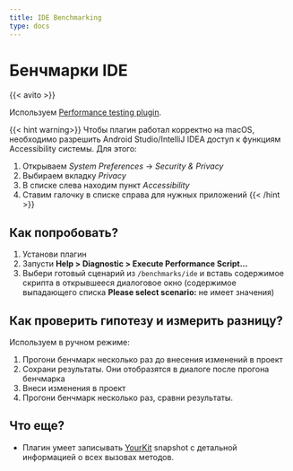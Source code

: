 ```yaml
---
title: IDE Benchmarking
type: docs
---
```


# Бенчмарки IDE

{{< avito >}}

Используем [Performance testing plugin](https://intellij-support.jetbrains.com/hc/en-us/articles/207241225-Performance-testing-plugin).

{{< hint warning>}}
Чтобы плагин работал корректно на macOS, необходимо разрешить Android Studio/IntelliJ IDEA доступ к функциям
Accessibility системы. Для этого:

1. Открываем *System Preferences* -> *Security & Privacy*
1. Выбираем вкладку *Privacy*
1. В списке слева находим пункт *Accessibility*
1. Ставим галочку в списке справа для нужных приложений
{{< /hint >}}

## Как попробовать?

1. Установи плагин
1. Запусти **Help > Diagnostic > Execute Performance Script...**
1. Выбери готовый сценарий из `/benchmarks/ide` и вставь содержимое скрипта в открывшееся диалоговое
   окно (содержимое выпадающего списка **Please select scenario:** не имеет значения)

## Как проверить гипотезу и измерить разницу?

Используем в ручном режиме:

1. Прогони бенчмарк несколько раз до внесения изменений в проект
1. Сохрани результаты. Они отобразятся в диалоге после прогона бенчмарка
1. Внеси изменения в проект
1. Прогони бенчмарк несколько раз, сравни результаты.

## Что еще?

- Плагин умеет записывать [YourKit](https://www.yourkit.com/) snapshot с детальной информацией о всех вызовах методов.
